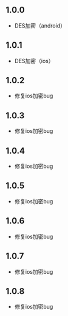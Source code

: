 ## 1.0.0

* DES加密（android）

## 1.0.1

* DES加密（ios）

## 1.0.2

* 修复ios加密bug

## 1.0.3

* 修复ios加密bug

## 1.0.4

* 修复ios加密bug

## 1.0.5

* 修复ios加密bug

## 1.0.6

* 修复ios加密bug

## 1.0.7

* 修复ios加密bug

## 1.0.8

* 修复ios加密bug